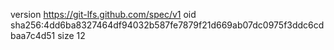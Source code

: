 version https://git-lfs.github.com/spec/v1
oid sha256:4dd6ba8327464df94032b587fe7879f21d669ab07dc0975f3ddc6cdbaa7c4d51
size 12
